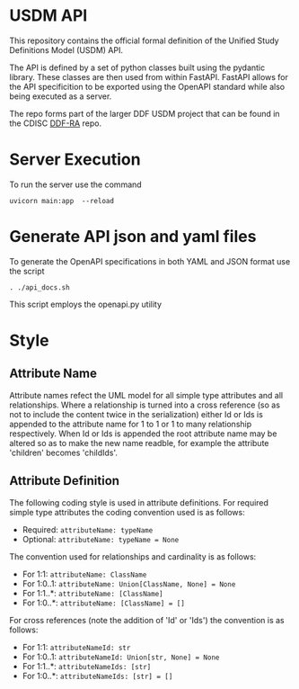 # USDM API
This repository contains the official formal definition of the Unified Study Definitions Model (USDM) API. 

The API is defined by a set of python classes built using the pydantic library. These classes are then used from within FastAPI. FastAPI allows for the API specificition to be exported using the OpenAPI standard while also being executed as a server.

The repo forms part of the larger DDF USDM project that can be found in the CDISC [DDF-RA](https://github.com/cdisc-org/DDF-RA) repo.

# Server Execution
To run the server use the command
```
uvicorn main:app  --reload
```

# Generate API json and yaml files
To generate the OpenAPI specifications in both YAML and JSON format use the script
```
. ./api_docs.sh
```
This script employs the openapi.py utility

# Style

## Attribute Name

Attribute names refect the UML model for all simple type attributes and all relationships. Where a relationship is turned into a cross reference (so as not to include the content twice in the serialization) either Id or Ids is appended to the attribute name for 1 to 1 or 1 to many relationship respectively. When Id or Ids is appended the root attribute name may be altered so as to make the new name readble, for example the attribute 'children' becomes 'childIds'.

## Attribute Definition

The following coding style is used in attribute definitions. For required simple type attributes the coding convention used is as follows:

- Required: ```attributeName: typeName```
- Optional: ```attributeName: typeName = None```

The convention used for relationships and cardinality is as follows:

- For 1:1: ```attributeName: ClassName```
- For 1:0..1: ```attributeName: Union[ClassName, None] = None```
- For 1:1..*: ```attributeName: [ClassName]```
- For 1:0..*: ```attributeName: [ClassName] = []```

For cross references (note the addition of 'Id' or 'Ids') the convention is as follows:

- For 1:1: ```attributeNameId: str```
- For 1:0..1: ```attributeNameId: Union[str, None] = None```
- For 1:1..*: ```attributeNameIds: [str]```
- For 1:0..*: ```attributeNameIds: [str] = []```
